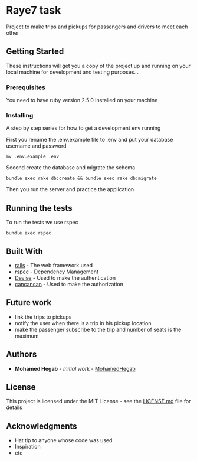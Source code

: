 # Raye7 task

Project to make trips and pickups for passengers and drivers to meet each other

## Getting Started

These instructions will get you a copy of the project up and running on your local machine for development and testing purposes. .

### Prerequisites

You need to have ruby version 2.5.0 installed on your machine


### Installing

A step by step series for how to get a development env running

First you rename the .env.example file to .env and put your database username and password

```
mv .env.example .env
```

Second create the database and migrate the schema

```
bundle exec rake db:create && bundle exec rake db:migrate
```

Then you run the server and practice the application

## Running the tests

To run the tests we use rspec

```
bundle exec rspec
```

## Built With

* [rails](https://rubyonrails.org/) - The web framework used
* [rspec](http://rspec.info/) - Dependency Management
* [Devise](https://github.com/plataformatec/devise) - Used to make the authentication
* [cancancan](https://github.com/CanCanCommunity/cancancan) - Used to make the authorization

## Future work

* link the trips to pickups
* notify the user when there is a trip in his pickup location 
* make the passenger subscribe to the trip and number of seats is the maximum


## Authors

* **Mohamed Hegab** - *Initial work* - [MohamedHegab](https://github.com/MohamedHegab)

## License

This project is licensed under the MIT License - see the [LICENSE.md](LICENSE.md) file for details

## Acknowledgments

* Hat tip to anyone whose code was used
* Inspiration
* etc